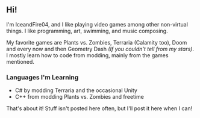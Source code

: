 ## Hi!
I'm IceandFire04, and I like playing video games among other non-virtual things. I like programming, art, swimming, and music composing.

My favorite games are Plants vs. Zombies, Terraria (Calamity too), Doom and every now and then Geometry Dash _(If you couldn't tell from my stars)_. 
I mostly learn how to code from modding, mainly from the games mentioned.

### Languages I'm Learning
- C# by modding Terraria and the occasional Unity
- C++ from modding Plants vs. Zombies and freetime

That's about it! Stuff isn't posted here often, but I'll post it here when I can!
